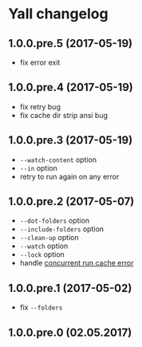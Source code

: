 # Yall changelog

## 1.0.0.pre.5 (2017-05-19)
- fix error exit

## 1.0.0.pre.4 (2017-05-19)
- fix retry bug 
- fix cache dir strip ansi bug

## 1.0.0.pre.3 (2017-05-19)
- `--watch-content` option
- `--in` option
- retry to run again on any error

## 1.0.0.pre.2 (2017-05-07)
- `--dot-folders` option
- `--include-folders` option
- `--clean-up` option
- `--watch` option
- `--lock` option
- handle [concurrent run cache error](https://github.com/yarnpkg/yarn/issues/683)

## 1.0.0.pre.1 (2017-05-02) 
- fix `--folders`

## 1.0.0.pre.0 (02.05.2017)
